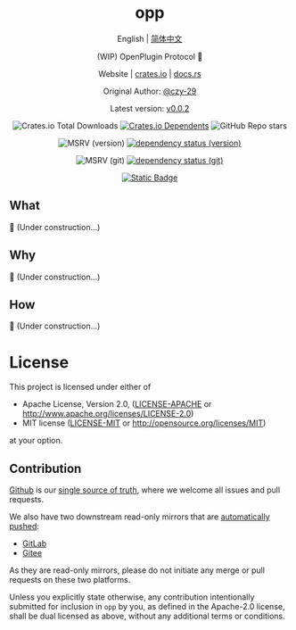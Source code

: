 <div align="center">

# opp

English | [简体中文](README-CN.md)

(WIP) OpenPlugin Protocol 🚧

Website | [crates.io](https://crates.io/crates/opp) | [docs.rs](https://docs.rs/opp/latest/opp)

Original Author: [@czy-29](https://github.com/czy-29)

Latest version: [v0.0.2](https://github.com/opensound-org/opp/releases/tag/v0.0.2)

![Crates.io Total Downloads](https://img.shields.io/crates/d/opp)
[![Crates.io Dependents](https://img.shields.io/crates/dependents/opp)](https://crates.io/crates/opp/reverse_dependencies)
![GitHub Repo stars](https://img.shields.io/github/stars/opensound-org/opp)

![MSRV (version)](https://img.shields.io/crates/msrv/opp/0.0.2?label=v0.0.2-msrv)
[![dependency status (version)](https://deps.rs/crate/opp/0.0.2/status.svg?subject=v0.0.2-deps)](https://deps.rs/crate/opp/0.0.2)

![MSRV (git)](https://img.shields.io/badge/git--msrv-unknown-blue)
[![dependency status (git)](https://deps.rs/repo/github/opensound-org/opp/status.svg?subject=git-deps)](https://deps.rs/repo/github/opensound-org/opp)

[![Static Badge](https://img.shields.io/badge/build_with-Rust_1.81.0-dca282)](https://blog.rust-lang.org/2024/09/05/Rust-1.81.0.html)

</div>

## What
🚧 (Under construction...)

## Why
🚧 (Under construction...)

## How
🚧 (Under construction...)

# License

This project is licensed under either of

 * Apache License, Version 2.0, ([LICENSE-APACHE](LICENSE-APACHE) or
   http://www.apache.org/licenses/LICENSE-2.0)
 * MIT license ([LICENSE-MIT](LICENSE-MIT) or
   http://opensource.org/licenses/MIT)

at your option.

## Contribution

[Github](https://github.com/opensound-org/opp) is our [single source of truth](https://en.wikipedia.org/wiki/Single_source_of_truth), where we welcome all issues and pull requests.

We also have two downstream read-only mirrors that are [automatically pushed](.github/workflows/mirror.yml):
- [GitLab](https://gitlab.com/opensound-org/opp)
- [Gitee](https://gitee.com/opensound-org/opp)

As they are read-only mirrors, please do not initiate any merge or pull requests on these two platforms.

Unless you explicitly state otherwise, any contribution intentionally submitted
for inclusion in `opp` by you, as defined in the Apache-2.0 license, shall be
dual licensed as above, without any additional terms or conditions.
